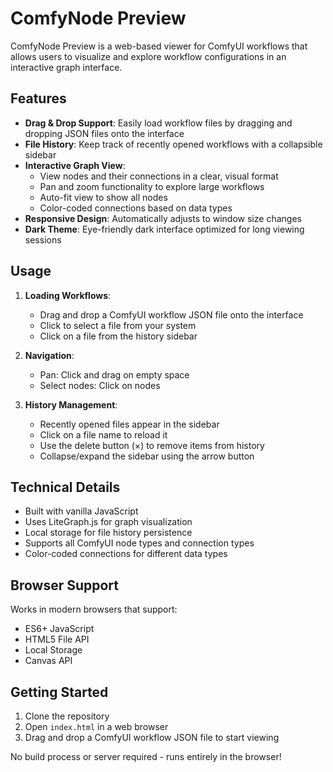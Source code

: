 # ComfyNode Preview

ComfyNode Preview is a web-based viewer for ComfyUI workflows that allows users to visualize and explore workflow configurations in an interactive graph interface.

## Features

- **Drag & Drop Support**: Easily load workflow files by dragging and dropping JSON files onto the interface
- **File History**: Keep track of recently opened workflows with a collapsible sidebar
- **Interactive Graph View**: 
  - View nodes and their connections in a clear, visual format
  - Pan and zoom functionality to explore large workflows
  - Auto-fit view to show all nodes
  - Color-coded connections based on data types
- **Responsive Design**: Automatically adjusts to window size changes
- **Dark Theme**: Eye-friendly dark interface optimized for long viewing sessions

## Usage

1. **Loading Workflows**:
   - Drag and drop a ComfyUI workflow JSON file onto the interface
   - Click to select a file from your system
   - Click on a file from the history sidebar

2. **Navigation**:
   - Pan: Click and drag on empty space
   - Select nodes: Click on nodes

3. **History Management**:
   - Recently opened files appear in the sidebar
   - Click on a file name to reload it
   - Use the delete button (×) to remove items from history
   - Collapse/expand the sidebar using the arrow button

## Technical Details

- Built with vanilla JavaScript
- Uses LiteGraph.js for graph visualization
- Local storage for file history persistence
- Supports all ComfyUI node types and connection types
- Color-coded connections for different data types

## Browser Support

Works in modern browsers that support:
- ES6+ JavaScript
- HTML5 File API
- Local Storage
- Canvas API

## Getting Started

1. Clone the repository
2. Open `index.html` in a web browser
3. Drag and drop a ComfyUI workflow JSON file to start viewing

No build process or server required - runs entirely in the browser!